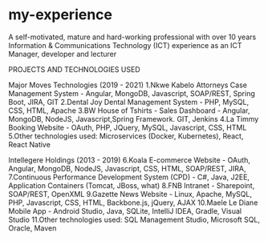 # my-experience
A self-motivated, mature and hard-working professional with over 10 years Information &amp; Communications Technology (ICT) experience as an ICT Manager, developer and lecturer

PROJECTS AND TECHNOLOGIES USED

Major Moves Technologies (2019 - 2021)
1.Nkwe Kabelo Attorneys Case Management System - Angular, MongoDB, Javascript, SOAP/REST, Spring Boot, JIRA, GIT
2.Dental Joy Dental Management System - PHP, MySQL, CSS, HTML, Apache
3.BW House of Tshirts - Sales Dashboard - Angular, MongoDB, NodeJS, Javascript,Spring Framework. GIT, Jenkins
4.La Timmy Booking Website - OAuth, PHP, JQuery, MySQL, Javascript, CSS, HTML
5.Other technologies used: Microservices (Docker, Kubernetes), React, React Native

Intellegere Holdings (2013 - 2019)
6.Koala E-commerce Website - OAuth, Angular, MongoDB, NodeJS, Javascript, CSS, HTML, SOAP/REST, JIRA,
7.Continuous Performance Development System (CPD) - C#, Java, J2EE, Application Containers (Tomcat, JBoss, what)
8.FNB Intranet - Sharepoint, SOAP/REST, OpenXML
9.Gazette News Website - Linux, Apache, MySQL, PHP, Javascript, CSS, HTML, Backbone.js, jQuery, AJAX
10.Maele Le Diane Mobile App - Android Studio, Java, SQLite, IntelliJ IDEA, Gradle, Visual Studio
11.Other technologies used: SQL Management Studio, Microsoft SQL, Oracle, Maven

